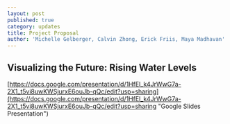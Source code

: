 ```yaml
---
layout: post
published: true
category: updates
title: Project Proposal
author: 'Michelle Gelberger, Calvin Zhong, Erick Friis, Maya Madhavan'
---
```

## Visualizing the Future: Rising Water Levels

[https://docs.google.com/presentation/d/1HfEl_k4JrWwG7a-2X1_t5vi8uwKWSjurxE6ouJb-qQc/edit?usp=sharing](https://docs.google.com/presentation/d/1HfEl_k4JrWwG7a-2X1_t5vi8uwKWSjurxE6ouJb-qQc/edit?usp=sharing "Google Slides Presentation")
